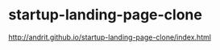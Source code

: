 startup-landing-page-clone
==========================
http://andrit.github.io/startup-landing-page-clone/index.html
